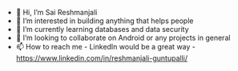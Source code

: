 - 👋 Hi, I’m Sai Reshmanjali
- 👀 I’m interested in building anything that helps people
- 🌱 I’m currently learning databases and data security
- 💞️ I’m looking to collaborate on Android or any projects in general
- 📫 How to reach me - LinkedIn would be a great way - https://www.linkedin.com/in/reshmanjali-guntupalli/

<!---
reshmanjali/reshmanjali is a ✨ special ✨ repository because its `README.md` (this file) appears on your GitHub profile.
You can click the Preview link to take a look at your changes.
--->
